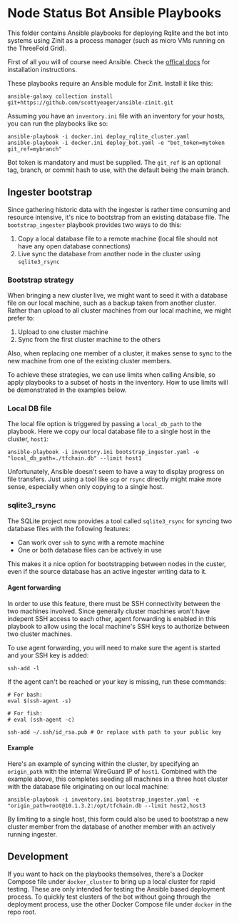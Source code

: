 # Node Status Bot Ansible Playbooks

This folder contains Ansible playbooks for deploying Rqlite and the bot into systems using Zinit as a process manager (such as micro VMs running on the ThreeFold Grid).

First of all you will of course need Ansible. Check the [offical docs](https://docs.ansible.com/ansible/latest/installation_guide/index.html) for installation instructions.

These playbooks require an Ansible module for Zinit. Install it like this:

```
ansible-galaxy collection install git+https://github.com/scottyeager/ansible-zinit.git
```

Assuming you have an `inventory.ini` file with an inventory for your hosts, you can run the playbooks like so:

```
ansible-playbook -i docker.ini deploy_rqlite_cluster.yaml
ansible-playbook -i docker.ini deploy_bot.yaml -e "bot_token=mytoken git_ref=mybranch"
```

Bot token is mandatory and must be supplied. The `git_ref` is an optional tag, branch, or commit hash to use, with the default being the main branch.

## Ingester bootstrap

Since gathering historic data with the ingester is rather time consuming and resource intensive, it's nice to bootstrap from an existing database file. The `bootstrap_ingester` playbook provides two ways to do this:

1. Copy a local database file to a remote machine (local file should not have any open database connections)
2. Live sync the database from another node in the cluster using `sqlite3_rsync`

### Bootstrap strategy

When bringing a new cluster live, we might want to seed it with a database file on our local machine, such as a backup taken from another cluster. Rather than upload to all cluster machines from our local machine, we might prefer to:

1. Upload to one cluster machine
2. Sync from the first cluster machine to the others

Also, when replacing one member of a cluster, it makes sense to sync to the new machine from one of the existing cluster members.

To achieve these strategies, we can use limits when calling Ansible, so apply playbooks to a subset of hosts in the inventory. How to use limits will be demonstrated in the examples below.

### Local DB file

The local file option is triggered by passing a `local_db_path` to the playbook. Here we copy our local database file to a single host in the cluster, `host1`:

```
ansible-playbook -i inventory.ini bootstrap_ingester.yaml -e "local_db_path=./tfchain.db" --limit host1
```

Unfortunately, Ansible doesn't seem to have a way to display progress on file transfers. Just using a tool like `scp` or `rsync` directly might make more sense, especially when only copying to a single host.

### sqlite3_rsync

The SQLite project now provides a tool called `sqlite3_rsync` for syncing two database files with the following features:

* Can work over `ssh` to sync with a remote machine
* One or both database files can be actively in use

This makes it a nice option for bootstrapping between nodes in the custer, even if the source database has an active ingester writing data to it.

#### Agent forwarding

In order to use this feature, there must be SSH connectivity between the two machines involved. Since generally cluster machines won't have indepent SSH access to each other, agent forwarding is enabled in this playbook to allow using the local machine's SSH keys to authorize between two cluster machines.

To use agent forwarding, you will need to make sure the agent is started and your SSH key is added:

```
ssh-add -l
```

If the agent can't be reached or your key is missing, run these commands:

```
# For bash:
eval $(ssh-agent -s)

# For fish:
# eval (ssh-agent -c)

ssh-add ~/.ssh/id_rsa.pub # Or replace with path to your public key
```

#### Example

Here's an example of syncing within the cluster, by specifying an `origin_path` with the internal WireGuard IP of `host1`. Combined with the example above, this completes seeding all machines in a three host cluster with the database file originating on our local machine:

```
ansible-playbook -i inventory.ini bootstrap_ingester.yaml -e "origin_path=root@10.1.3.2:/opt/tfchain.db --limit host2,host3
```

By limiting to a single host, this form could also be used to bootstrap a new cluster member from the database of another member with an actively running ingester.

## Development

If you want to hack on the playbooks themselves, there's a Docker Compose file under `docker_cluster` to bring up a local cluster for rapid testing. These are only intended for testing the Ansible based deployment process. To quickly test clusters of the bot without going through the deployment process, use the other Docker Compose file under `docker` in the repo root.
